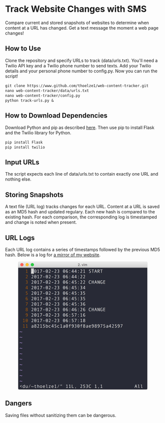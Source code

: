 # Track Website Changes with SMS
Compare current and stored snapshots of websites to determine when content at a URL has changed. Get a text message the moment a web page changes!

## How to Use
Clone the repository and specify URLs to track (data/urls.txt). You'll need a Twilio API key and a Twilio phone number to send texts. Add your Twilio details and your personal phone number to config.py. Now you can run the script!

    git clone https://www.github.com/thoelze1/web-content-tracker.git
    nano web-content-tracker/data/urls.txt
    nano web-content-tracker/config.py
    python track-urls.py &

## How to Download Dependencies 

Download Python and pip as described [here](http://thelazylog.com/install-python-as-local-user-on-linux/). Then use pip to install Flask and the Twilio library for Python.

    pip install Flask
    pip install twilio

## Input URLs
The script expects each line of data/urls.txt to contain exactly one URL and nothing else.

## Storing Snapshots
A text file (URL log) tracks changes for each URL. Content at a URL is saved as an MD5 hash and updated regulary. Each new hash is compared to the existing hash. For each comparison, the corresponding log is timestamped and change is noted when present.

## URL Logs
Each URL log contains a series of timestamps followed by the previous MD5 hash. Below is a log for [a mirror of my website](http://bingweb.binghamton.edu/~thoelze1/).

<p align="center">
  <img src="log.jpg" width="420px" height="auto"/>
</p>

## Dangers
Saving files without sanitizing them can be dangerous.
